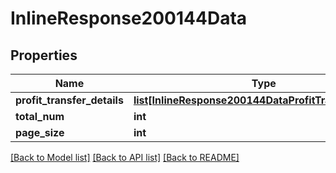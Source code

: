 # InlineResponse200144Data

## Properties
Name | Type | Description | Notes
------------ | ------------- | ------------- | -------------
**profit_transfer_details** | [**list[InlineResponse200144DataProfitTransferDetails]**](InlineResponse200144DataProfitTransferDetails.md) |  | 
**total_num** | **int** |  | 
**page_size** | **int** |  | 

[[Back to Model list]](../README.md#documentation-for-models) [[Back to API list]](../README.md#documentation-for-api-endpoints) [[Back to README]](../README.md)

